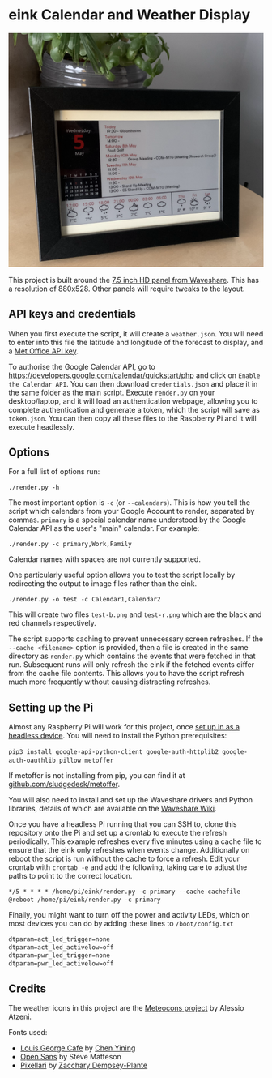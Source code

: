 
# eink Calendar and Weather Display

![eink Calendar and Weather Display](top.png)

This project is built around the [7.5 inch HD panel from Waveshare](https://www.waveshare.com/wiki/7.5inch_HD_e-Paper_HAT_%28B%29). This has a resolution of 880x528. Other panels will require tweaks to the layout.


## API keys and credentials

When you first execute the script, it will create a `weather.json`. You will need to enter into this file the latitude and longitude of the forecast to display, and a [Met Office API key](https://www.metoffice.gov.uk/services/data/datapoint/api). 

To authorise the Google Calendar API, go to https://developers.google.com/calendar/quickstart/php and click on `Enable the Calendar API`. You can then download `credentials.json` and place it in the same folder as the main script. Execute `render.py` on your desktop/laptop, and it will load an authentication webpage, allowing you to complete authentication and generate a token, which the script will save as `token.json`. You can then copy all these files to the Raspberry Pi and it will execute headlessly.


## Options

For a full list of options run:

```
./render.py -h
```

The most important option is `-c` (or `--calendars`). This is how you tell the script which calendars from your Google Account to render, separated by commas. `primary` is a special calendar name understood by the Google Calendar API as the user's "main" calendar. For example:

```
./render.py -c primary,Work,Family
```

Calendar names with spaces are not currently supported.

One particularly useful option allows you to test the script locally by redirecting the output to image files rather than the eink. 

```
./render.py -o test -c Calendar1,Calendar2
```

This will create two files `test-b.png` and `test-r.png` which are the black and red channels respectively. 


The script supports caching to prevent unnecessary screen refreshes. If the `--cache <filename>` option is provided, then a file is created in the same directory as `render.py` which contains the events that were fetched in that run. Subsequent runs will only refresh the eink if the fetched events differ from the cache file contents. This allows you to have the script refresh much more frequently without causing distracting refreshes.


## Setting up the Pi

Almost any Raspberry Pi will work for this project, once [set up in as a headless device](https://aallan.medium.com/setting-up-a-headless-raspberry-pi-zero-3ded0b83f274). You will need to install the Python prerequisites:

```pip3 install google-api-python-client google-auth-httplib2 google-auth-oauthlib pillow metoffer```

If metoffer is not installing from pip, you can find it at [github.com/sludgedesk/metoffer](github.com/sludgedesk/metoffer).

You will also need to install and set up the Waveshare drivers and Python libraries, details of which are available on the [Waveshare Wiki](https://www.waveshare.com/wiki/7.5inch_HD_e-Paper_HAT_%28B%29).

Once you have a headless Pi running that you can SSH to, clone this repository onto the Pi and set up a crontab to execute the refresh periodically. This example refreshes every five minutes using a cache file to ensure that the eink only refreshes when events change. Additionally on reboot the script is run without the cache to force a refresh. Edit your crontab with `crontab -e` and add the following, taking care to adjust the paths to point to the correct location.

```
*/5 * * * * /home/pi/eink/render.py -c primary --cache cachefile
@reboot /home/pi/eink/render.py -c primary
```

Finally, you might want to turn off the power and activity LEDs, which on most devices you can do by adding these lines to `/boot/config.txt`

```
dtparam=act_led_trigger=none
dtparam=act_led_activelow=off
dtparam=pwr_led_trigger=none
dtparam=pwr_led_activelow=off
```

## Credits

The weather icons in this project are the [Meteocons project](https://www.alessioatzeni.com/meteocons) by Alessio Atzeni.

Fonts used:

 * [Louis George Cafe](https://www.dafont.com/louis-george-caf.font) by [Chen Yining](yiningchen23@gmail.com)
 * [Open Sans](https://fonts.google.com/specimen/Open+Sans) by Steve Matteson
 * [Pixellari](https://www.dafont.com/pixellari.font) by [Zacchary Dempsey-Plante](https://ztdp.ca/)









